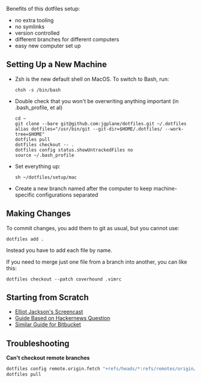 Benefits of this dotfiles setup:
- no extra tooling
- no symlinks
- version controlled
- different branches for different computers
- easy new computer set up

## Setting Up a New Machine

- Zsh is the new default shell on MacOS. To switch to Bash, run:
  ```shell
  chsh -s /bin/bash
  ```
- Double check that you won't be overwriting anything important (in .bash_profile, et al)
  ```shell
  cd ~
  git clone --bare git@github.com:jgplane/dotfiles.git ~/.dotfiles
  alias dotfiles="/usr/bin/git --git-dir=$HOME/.dotfiles/ --work-tree=$HOME"
  dotfiles pull
  dotfiles checkout -- .
  dotfiles config status.showUntrackedFiles no
  source ~/.bash_profile
  ```
- Set everything up:
  ```shell
  sh ~/dotfiles/setup/mac
  ```
- Create a new branch named after the computer to keep machine-specific configurations separated

## Making Changes

To commit changes, you add them to git as usual, but you cannot use:
```shell
dotfiles add .
```

Instead you have to add each file by name.

If you need to merge just one file from a branch into another, you can like this:
```shell
dotfiles checkout --patch coverhound .vimrc
```

## Starting from Scratch

- [Elliot Jackson's Screencast](https://www.youtube.com/watch?v=awtfkl50bUQ)
- [Guide Based on Hackernews Question](https://news.ycombinator.com/item?id=11070797)
- [Similar Guide for Bitbucket](https://developer.atlassian.com/blog/2016/02/best-way-to-store-dotfiles-git-bare-repo/)

## Troubleshooting

__Can't checkout remote branches__
```bash
dotfiles config remote.origin.fetch "+refs/heads/*:refs/remotes/origin/*"
dotfiles pull
```

